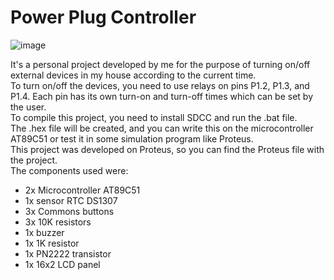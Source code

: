 
# Power Plug Controller

![image](https://github.com/GuiJoseh/PowerPlugController/assets/94620888/6e15b9f1-876a-4757-9cce-11b1258937c9)

It's a personal project developed by me for the purpose of turning on/off external devices in my house according to the current time.  
To turn on/off the devices, you need to use relays on pins P1.2, P1.3, and P1.4. Each pin has its own turn-on and turn-off times which can be set by the user.  
To compile this project, you need to install SDCC and run the .bat file.  
The .hex file will be created, and you can write this on the microcontroller AT89C51 or test it in some simulation program like Proteus.  
This project was developed on Proteus, so you can find the Proteus file with the project.  
The components used were:  
- 2x Microcontroller AT89C51  
- 1x sensor RTC DS1307  
- 3x Commons buttons  
- 3x 10K resistors  
- 1x buzzer  
- 1x 1K resistor  
- 1x PN2222 transistor  
- 1x 16x2 LCD panel  
